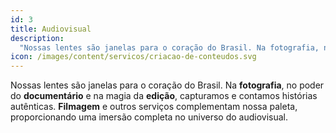 ```yaml
---
id: 3
title: Audiovisual
description:
  "Nossas lentes são janelas para o coração do Brasil. Na fotografia, no poder do documentário e na magia da edição, capturamos e contamos histórias autênticas. Filmagem e outros serviços complementam nossa paleta, proporcionando uma imersão completa no universo do audiovisual."
icon: /images/content/servicos/criacao-de-conteudos.svg
---
```

Nossas lentes são janelas para o coração do Brasil. Na **fotografia**, no poder do **documentário** e na magia da **edição**, capturamos e contamos histórias autênticas. **Filmagem** e outros serviços complementam nossa paleta, proporcionando uma imersão completa no universo do audiovisual.
